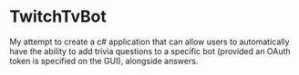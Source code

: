 # TwitchTvBot
My attempt to create a c# application that can allow users to automatically have the ability to add trivia questions to a specific bot (provided an OAuth token is specified on the GUI), alongside answers. 
